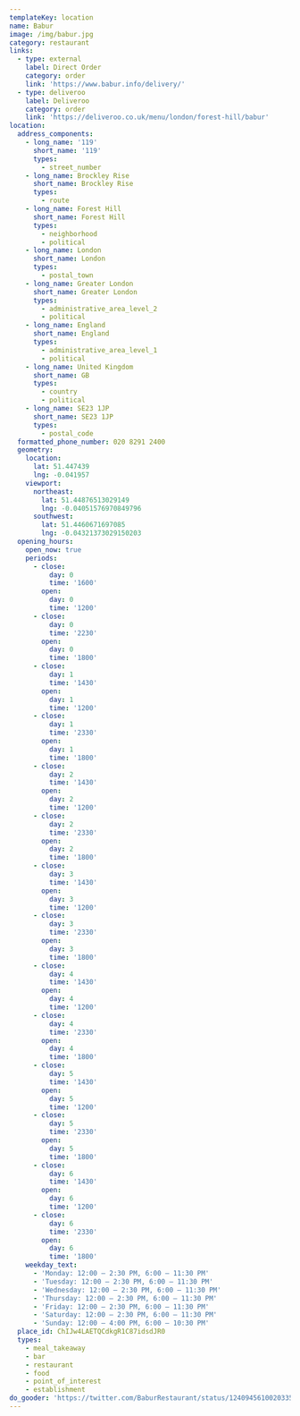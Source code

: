 ```yaml
---
templateKey: location
name: Babur
image: /img/babur.jpg
category: restaurant
links:
  - type: external
    label: Direct Order
    category: order
    link: 'https://www.babur.info/delivery/'
  - type: deliveroo
    label: Deliveroo
    category: order
    link: 'https://deliveroo.co.uk/menu/london/forest-hill/babur'
location:
  address_components:
    - long_name: '119'
      short_name: '119'
      types:
        - street_number
    - long_name: Brockley Rise
      short_name: Brockley Rise
      types:
        - route
    - long_name: Forest Hill
      short_name: Forest Hill
      types:
        - neighborhood
        - political
    - long_name: London
      short_name: London
      types:
        - postal_town
    - long_name: Greater London
      short_name: Greater London
      types:
        - administrative_area_level_2
        - political
    - long_name: England
      short_name: England
      types:
        - administrative_area_level_1
        - political
    - long_name: United Kingdom
      short_name: GB
      types:
        - country
        - political
    - long_name: SE23 1JP
      short_name: SE23 1JP
      types:
        - postal_code
  formatted_phone_number: 020 8291 2400
  geometry:
    location:
      lat: 51.447439
      lng: -0.041957
    viewport:
      northeast:
        lat: 51.44876513029149
        lng: -0.04051576970849796
      southwest:
        lat: 51.4460671697085
        lng: -0.04321373029150203
  opening_hours:
    open_now: true
    periods:
      - close:
          day: 0
          time: '1600'
        open:
          day: 0
          time: '1200'
      - close:
          day: 0
          time: '2230'
        open:
          day: 0
          time: '1800'
      - close:
          day: 1
          time: '1430'
        open:
          day: 1
          time: '1200'
      - close:
          day: 1
          time: '2330'
        open:
          day: 1
          time: '1800'
      - close:
          day: 2
          time: '1430'
        open:
          day: 2
          time: '1200'
      - close:
          day: 2
          time: '2330'
        open:
          day: 2
          time: '1800'
      - close:
          day: 3
          time: '1430'
        open:
          day: 3
          time: '1200'
      - close:
          day: 3
          time: '2330'
        open:
          day: 3
          time: '1800'
      - close:
          day: 4
          time: '1430'
        open:
          day: 4
          time: '1200'
      - close:
          day: 4
          time: '2330'
        open:
          day: 4
          time: '1800'
      - close:
          day: 5
          time: '1430'
        open:
          day: 5
          time: '1200'
      - close:
          day: 5
          time: '2330'
        open:
          day: 5
          time: '1800'
      - close:
          day: 6
          time: '1430'
        open:
          day: 6
          time: '1200'
      - close:
          day: 6
          time: '2330'
        open:
          day: 6
          time: '1800'
    weekday_text:
      - 'Monday: 12:00 – 2:30 PM, 6:00 – 11:30 PM'
      - 'Tuesday: 12:00 – 2:30 PM, 6:00 – 11:30 PM'
      - 'Wednesday: 12:00 – 2:30 PM, 6:00 – 11:30 PM'
      - 'Thursday: 12:00 – 2:30 PM, 6:00 – 11:30 PM'
      - 'Friday: 12:00 – 2:30 PM, 6:00 – 11:30 PM'
      - 'Saturday: 12:00 – 2:30 PM, 6:00 – 11:30 PM'
      - 'Sunday: 12:00 – 4:00 PM, 6:00 – 10:30 PM'
  place_id: ChIJw4LAETQCdkgR1C87idsdJR0
  types:
    - meal_takeaway
    - bar
    - restaurant
    - food
    - point_of_interest
    - establishment
do_gooder: 'https://twitter.com/BaburRestaurant/status/1240945610020335616'
---
```

